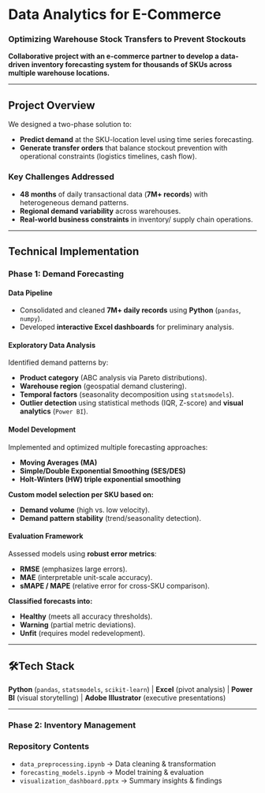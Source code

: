 # Data Analytics for E-Commerce 
### Optimizing Warehouse Stock Transfers to Prevent Stockouts  

**Collaborative project with an e-commerce partner to develop a data-driven inventory forecasting system for thousands of SKUs across multiple warehouse locations.**  

---

## Project Overview  
We designed a two-phase solution to:  

- **Predict demand** at the SKU-location level using time series forecasting.  
- **Generate transfer orders** that balance stockout prevention with operational constraints (logistics timelines, cash flow).  

### Key Challenges Addressed  
- **48 months** of daily transactional data (**7M+ records**) with heterogeneous demand patterns.  
- **Regional demand variability** across warehouses.  
- **Real-world business constraints** in inventory/ supply chain operations.  

---

## Technical Implementation  

### Phase 1: Demand Forecasting  

####  Data Pipeline  
- Consolidated and cleaned **7M+ daily records** using **Python** (`pandas`, `numpy`).  
- Developed **interactive Excel dashboards** for preliminary analysis.  

#### Exploratory Data Analysis  
Identified demand patterns by:  
- **Product category** (ABC analysis via Pareto distributions).  
- **Warehouse region** (geospatial demand clustering).  
- **Temporal factors** (seasonality decomposition using `statsmodels`).  
- **Outlier detection** using statistical methods (IQR, Z-score) and **visual analytics** (`Power BI`).  

#### Model Development  
Implemented and optimized multiple forecasting approaches:  
- **Moving Averages (MA)**  
- **Simple/Double Exponential Smoothing (SES/DES)**  
- **Holt-Winters (HW) triple exponential smoothing**  

**Custom model selection per SKU based on:**  
- **Demand volume** (high vs. low velocity).  
- **Demand pattern stability** (trend/seasonality detection).  

#### Evaluation Framework  
Assessed models using **robust error metrics**:  
- **RMSE** (emphasizes large errors).  
- **MAE** (interpretable unit-scale accuracy).  
- **sMAPE / MAPE** (relative error for cross-SKU comparison).  

**Classified forecasts into:**  
-  **Healthy** (meets all accuracy thresholds).  
-  **Warning** (partial metric deviations).  
-  **Unfit** (requires model redevelopment).  

---

## 🛠Tech Stack  
 **Python** (`pandas`, `statsmodels`, `scikit-learn`) | **Excel** (pivot analysis) | **Power BI** (visual storytelling) | **Adobe Illustrator** (executive presentations)  

---
### Phase 2: Inventory Management  


### Repository Contents  
- `data_preprocessing.ipynb` → Data cleaning & transformation  
- `forecasting_models.ipynb` → Model training & evaluation  
- `visualization_dashboard.pptx` → Summary insights & findings  


